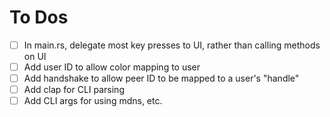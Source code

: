 # To Dos

- [ ] In main.rs, delegate most key presses to UI, rather than calling methods on UI
- [ ] Add user ID to allow color mapping to user
- [ ] Add handshake to allow peer ID to be mapped to a user's "handle"
- [ ] Add clap for CLI parsing
- [ ] Add CLI args for using mdns, etc.
